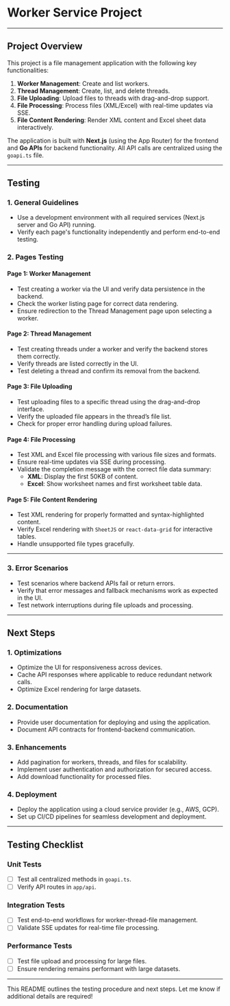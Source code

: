 # Worker Service Project

---

## **Project Overview**

This project is a file management application with the following key functionalities:

1. **Worker Management**: Create and list workers.
2. **Thread Management**: Create, list, and delete threads.
3. **File Uploading**: Upload files to threads with drag-and-drop support.
4. **File Processing**: Process files (XML/Excel) with real-time updates via SSE.
5. **File Content Rendering**: Render XML content and Excel sheet data interactively.

The application is built with **Next.js** (using the App Router) for the frontend and **Go APIs** for backend functionality. All API calls are centralized using the `goapi.ts` file.

---

## **Testing**

### **1. General Guidelines**

- Use a development environment with all required services (Next.js server and Go API) running.
- Verify each page's functionality independently and perform end-to-end testing.

### **2. Pages Testing**

#### **Page 1: Worker Management**

- Test creating a worker via the UI and verify data persistence in the backend.
- Check the worker listing page for correct data rendering.
- Ensure redirection to the Thread Management page upon selecting a worker.

#### **Page 2: Thread Management**

- Test creating threads under a worker and verify the backend stores them correctly.
- Verify threads are listed correctly in the UI.
- Test deleting a thread and confirm its removal from the backend.

#### **Page 3: File Uploading**

- Test uploading files to a specific thread using the drag-and-drop interface.
- Verify the uploaded file appears in the thread’s file list.
- Check for proper error handling during upload failures.

#### **Page 4: File Processing**

- Test XML and Excel file processing with various file sizes and formats.
- Ensure real-time updates via SSE during processing.
- Validate the completion message with the correct file data summary:
  - **XML**: Display the first 50KB of content.
  - **Excel**: Show worksheet names and first worksheet table data.

#### **Page 5: File Content Rendering**

- Test XML rendering for properly formatted and syntax-highlighted content.
- Verify Excel rendering with `SheetJS` or `react-data-grid` for interactive tables.
- Handle unsupported file types gracefully.

---

### **3. Error Scenarios**

- Test scenarios where backend APIs fail or return errors.
- Verify that error messages and fallback mechanisms work as expected in the UI.
- Test network interruptions during file uploads and processing.

---

## **Next Steps**

### **1. Optimizations**

- Optimize the UI for responsiveness across devices.
- Cache API responses where applicable to reduce redundant network calls.
- Optimize Excel rendering for large datasets.

### **2. Documentation**

- Provide user documentation for deploying and using the application.
- Document API contracts for frontend-backend communication.

### **3. Enhancements**

- Add pagination for workers, threads, and files for scalability.
- Implement user authentication and authorization for secured access.
- Add download functionality for processed files.

### **4. Deployment**

- Deploy the application using a cloud service provider (e.g., AWS, GCP).
- Set up CI/CD pipelines for seamless development and deployment.

---

## **Testing Checklist**

### **Unit Tests**

- [ ] Test all centralized methods in `goapi.ts`.
- [ ] Verify API routes in `app/api`.

### **Integration Tests**

- [ ] Test end-to-end workflows for worker-thread-file management.
- [ ] Validate SSE updates for real-time file processing.

### **Performance Tests**

- [ ] Test file upload and processing for large files.
- [ ] Ensure rendering remains performant with large datasets.

---

This README outlines the testing procedure and next steps. Let me know if additional details are required!
